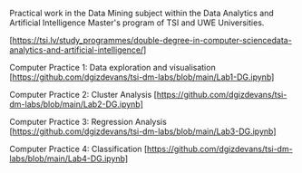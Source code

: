Practical work in the Data Mining subject within the Data Analytics and Artificial Intelligence Master's program of TSI and UWE Universities. 

[https://tsi.lv/study_programmes/double-degree-in-computer-sciencedata-analytics-and-artificial-intelligence/]

Computer Practice 1: Data exploration and visualisation [https://github.com/dgizdevans/tsi-dm-labs/blob/main/Lab1-DG.ipynb]

Computer Practice 2: Cluster Analysis [https://github.com/dgizdevans/tsi-dm-labs/blob/main/Lab2-DG.ipynb]

Computer Practice 3: Regression Analysis [https://github.com/dgizdevans/tsi-dm-labs/blob/main/Lab3-DG.ipynb]

Computer Practice 4: Classification [https://github.com/dgizdevans/tsi-dm-labs/blob/main/Lab4-DG.ipynb]

